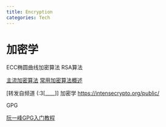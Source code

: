 ```yaml
---
title: Encryption
categories: Tech
---
```


# 加密学

ECC椭圆曲线加密算法 RSA算法

[主流加密算法](https://www.cnblogs.com/tqlin/p/11320970.html) [常用加密算法概述](https://www.cnblogs.com/colife/p/5566789.html)

[转发自频道 (:3[____]]
加密学
https://intensecrypto.org/public/

GPG

[阮一峰GPG入门教程](http://www.ruanyifeng.com/blog/2013/07/gpg.html)

